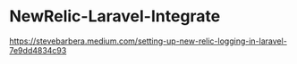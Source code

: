 # NewRelic-Laravel-Integrate

https://stevebarbera.medium.com/setting-up-new-relic-logging-in-laravel-7e9dd4834c93

